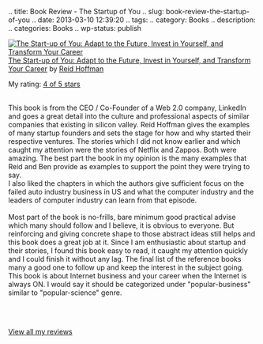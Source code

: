 .. title: Book Review - The Startup of You
.. slug: book-review-the-startup-of-you
.. date: 2013-03-10 12:39:20
.. tags: 
.. category: Books
.. description: 
.. categories: Books
.. wp-status: publish

<html><body><a href="http://www.goodreads.com/book/show/12701065-the-start-up-of-you" style="float:left;padding-right:20px;"><img alt="The Start-up of You: Adapt to the Future, Invest in Yourself, and Transform Your Career" border="0" src="http://d.gr-assets.com/books/1333576892m/12701065.jpg"></a><a href="http://www.goodreads.com/book/show/12701065-the-start-up-of-you">The Start-up of You: Adapt to the Future, Invest in Yourself, and Transform Your Career</a> by <a href="http://www.goodreads.com/author/show/5039437.Reid_Hoffman">Reid Hoffman</a><br>

My rating: <a href="http://www.goodreads.com/review/show/520924798">4 of 5 stars</a><br><br>

This book is from the CEO / Co-Founder of a Web 2.0 company, LinkedIn and goes a great detail into the culture and professional aspects of similar companies that existing in silicon valley. Reid Hoffman gives the examples of many startup founders and sets the stage for how and why started their respective ventures. The stories which I did not know earlier and which caught my attention were the stories of Netflix and Zappos. Both were amazing. The best part the book in my opinion is the many examples that Reid and Ben provide as examples to support the point they were trying to say.<br>I also liked the chapters in which the authors give sufficient focus on the failed auto industry business in US and what the computer industry and the leaders of computer industry can learn from that episode. <br><br>Most part of the book is no-frills, bare minimum good practical advise which many should follow and I believe, it is obvious to everyone. But reinforcing and giving concrete shape to those abstract ideas still helps and this book does a great job at it.   Since I am enthusiastic about startup and their stories, I found this book easy to read, it caught my attention quickly and I could finish it without any lag. The final list of the reference books many a good one to follow up and keep the interest in the subject going. This book is about Internet business and your career when the Internet is always ON. I would say it should be categorized under "popular-business" similar to "popular-science" genre.<br>

<br><br>

<a href="http://www.goodreads.com/review/list/1666575-senthil-kumaran">View all my reviews</a>

</body></html>